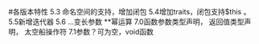 #各版本特性
5.3 命名空间的支持，增加闭包
5.4增加traits，闭包支持$this 。
5.5新增迭代器
5.6 ...变长参数 **幂运算
7.0函数参数类型声明， 返回值类型声明， 太空船操作符
7.1参数？可为空，void函数